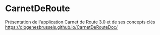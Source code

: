 # CarnetDeRoute

Présentation de l'application Carnet de Route 3.0 et de ses concepts clés <https://diogenesbrussels.github.io/CarnetDeRouteDoc/>
